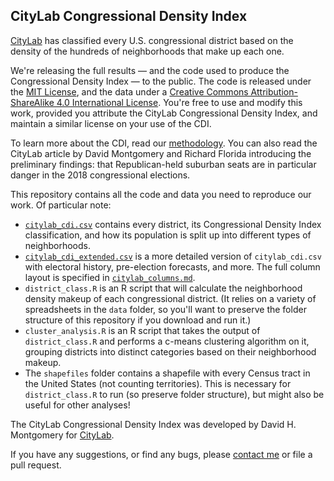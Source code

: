 ## CityLab Congressional Density Index

[CityLab](http://citylab.com) has classified every U.S. congressional district based on the density of the hundreds of neighborhoods that make up each one. 

We're releasing the full results — and the code used to produce the Congressional Density Index — to the public. The code is released under the [MIT License](https://github.com/theatlantic/citylab-data/blob/master/LICENSE), and the data under a <a rel="license" href="http://creativecommons.org/licenses/by-sa/4.0/">Creative Commons Attribution-ShareAlike 4.0 International License</a>. You're free to use and modify this work, provided you attribute the CityLab Congressional Density Index, and maintain a similar license on your use of the CDI. 

To learn more about the CDI, read our [methodology](https://github.com/theatlantic/citylab-data/blob/master/citylab-congress/methodology.md). You can also read the CityLab article by David Montgomery and Richard Florida introducing the preliminary findings: that Republican-held suburban seats are in particular danger in the 2018 congressional elections.

This repository contains all the code and data you need to reproduce our work. Of particular note:

- [`citylab_cdi.csv`](https://github.com/theatlantic/citylab-data/blob/master/citylab-congress/citylab_cdi.csv) contains every district, its Congressional Density Index classification, and how its population is split up into different types of neighborhoods.
- [`citylab_cdi_extended.csv`](https://github.com/theatlantic/citylab-data/blob/master/citylab-congress/citylab_cdi_extended.csv) is a more detailed version of `citylab_cdi.csv` with electoral history, pre-election forecasts, and more. The full column layout is specified in [`citylab_columns.md`](https://github.com/theatlantic/citylab-data/blob/master/citylab-congress/cdi_columns.md).
- `district_class.R` is an R script that will calculate the neighborhood density makeup of each congressional district. (It relies on a variety of spreadsheets in the `data` folder, so you'll want to preserve the folder structure of this repository if you download and run it.)
- `cluster_analysis.R` is an R script that takes the output of `district_class.R` and performs a c-means clustering algorithm on it, grouping districts into distinct categories based on their neighborhood makeup.
- The `shapefiles` folder contains a shapefile with every Census tract in the United States (not counting territories). This is necessary for `district_class.R` to run (so preserve folder structure), but might also be useful for other analyses!

The CityLab Congressional Density Index was developed by David H. Montgomery for [CityLab](http://citylab.com).

If you have any suggestions, or find any bugs, please [contact me](mailto:dmontgomery@citylab.com) or file a pull request. 
